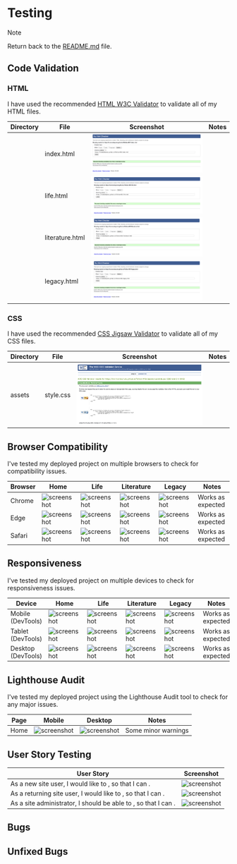 # Testing

> [!NOTE]  
> Return back to the [README.md](README.md) file.

## Code Validation

### HTML

I have used the recommended [HTML W3C Validator](https://validator.w3.org) to validate all of my HTML files.

| Directory | File | Screenshot | Notes |
| --- | --- | --- | --- |
|  | index.html | ![screenshot](documentation/validation/screenshot-validator-index.html.png) | |
|  | life.html | ![screenshot](documentation/validation/screenshot-validator-life.png) | |
|  | literature.html | ![screenshot](documentation/validation/screenshot-validator-literature.png) | |
|  | legacy.html | ![screenshot](documentation/validation/screenshot-validator-legacy.png) | |

### CSS

I have used the recommended [CSS Jigsaw Validator](https://jigsaw.w3.org/css-validator) to validate all of my CSS files.

| Directory | File | Screenshot | Notes |
| --- | --- | --- | --- |
| assets | style.css | ![screenshot](documentation/validation/screenshot-validator-css.png) | |

## Browser Compatibility

I've tested my deployed project on multiple browsers to check for compatibility issues.

| Browser | Home | Life | Literature | Legacy | Notes |
| --- | --- | --- | --- | --- | --- |
| Chrome | ![screenshot]() | ![screenshot]() | ![screenshot]() | ![screenshot]() | Works as expected |
| Edge | ![screenshot]() | ![screenshot]() | ![screenshot]() | ![screenshot]() | Works as expected |
| Safari | ![screenshot]() | ![screenshot]() | ![screenshot]() | ![screenshot]() | Works as expected |

## Responsiveness

I've tested my deployed project on multiple devices to check for responsiveness issues.

| Device | Home | Life | Literature | Legacy | Notes  |
| --- | --- | --- | --- | --- | --- |
| Mobile (DevTools) | ![screenshot]() | ![screenshot]() | ![screenshot]() | ![screenshot]() | Works as expected |
| Tablet (DevTools) | ![screenshot]() | ![screenshot]() | ![screenshot]() | ![screenshot]() | Works as expected |
| Desktop (DevTools) | ![screenshot]() | ![screenshot]() | ![screenshot]() | ![screenshot]() | Works as expected |

## Lighthouse Audit

I've tested my deployed project using the Lighthouse Audit tool to check for any major issues.

| Page | Mobile | Desktop | Notes |
| --- | --- | --- | --- |
| Home | ![screenshot]() | ![screenshot]() | Some minor warnings |

## User Story Testing

| User Story | Screenshot |
| --- | --- |
| As a new site user, I would like to , so that I can . | ![screenshot]() |
| As a returning site user, I would like to , so that I can . | ![screenshot]() |
| As a site administrator, I should be able to , so that I can . | ![screenshot]() |

## Bugs

## Unfixed Bugs

